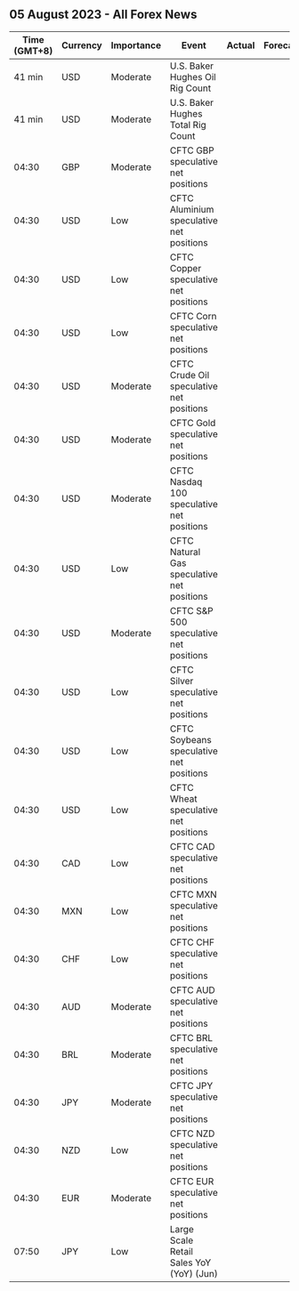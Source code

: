 ## 05 August 2023 - All Forex News

| Time (GMT+8) | Currency | Importance | Event | Actual | Forecast | Previous |
|------|----------|------------|-------|--------|----------|----------|
| 41 min | USD | Moderate | U.S. Baker Hughes Oil Rig Count |  |  | 529 |
| 41 min | USD | Moderate | U.S. Baker Hughes Total Rig Count |  |  | 664 |
| 04:30 | GBP | Moderate | CFTC GBP speculative net positions |  |  | 59.0K |
| 04:30 | USD | Low | CFTC Aluminium speculative net positions |  |  | 6.8K |
| 04:30 | USD | Low | CFTC Copper speculative net positions |  |  | 1.2K |
| 04:30 | USD | Low | CFTC Corn speculative net positions |  |  | 70.5K |
| 04:30 | USD | Moderate | CFTC Crude Oil speculative net positions |  |  | 225.2K |
| 04:30 | USD | Moderate | CFTC Gold speculative net positions |  |  | 173.6K |
| 04:30 | USD | Moderate | CFTC Nasdaq 100 speculative net positions |  |  | -10.7K |
| 04:30 | USD | Low | CFTC Natural Gas speculative net positions |  |  | -97.1K |
| 04:30 | USD | Moderate | CFTC S&P 500 speculative net positions |  |  | -232.6K |
| 04:30 | USD | Low | CFTC Silver speculative net positions |  |  | 36.9K |
| 04:30 | USD | Low | CFTC Soybeans speculative net positions |  |  | 135.0K |
| 04:30 | USD | Low | CFTC Wheat speculative net positions |  |  | -20.6K |
| 04:30 | CAD | Low | CFTC CAD speculative net positions |  |  | 5.5K |
| 04:30 | MXN | Low | CFTC MXN speculative net positions |  |  | 87.8K |
| 04:30 | CHF | Low | CFTC CHF speculative net positions |  |  | -8.4K |
| 04:30 | AUD | Moderate | CFTC AUD speculative net positions |  |  | -51.2K |
| 04:30 | BRL | Moderate | CFTC BRL speculative net positions |  |  | 32.0K |
| 04:30 | JPY | Moderate | CFTC JPY speculative net positions |  |  | -77.8K |
| 04:30 | NZD | Low | CFTC NZD speculative net positions |  |  | -0.9K |
| 04:30 | EUR | Moderate | CFTC EUR speculative net positions |  |  | 177.2K |
| 07:50 | JPY | Low | Large Scale Retail Sales YoY (YoY) (Jun) |  |  | 4.0% |
